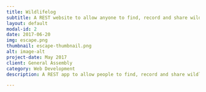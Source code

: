 ```yaml
---
title: Wildlifelog
subtitle: A REST website to allow anyone to find, record and share wildlife near them
layout: default
modal-id: 2
date: 2017-06-20
img: escape.png
thumbnail: escape-thumbnail.png
alt: image-alt
project-date: May 2017
client: General Assembly
category: Web Development
description: A REST app to allow people to find, record and share wildlife near them.

---
```

